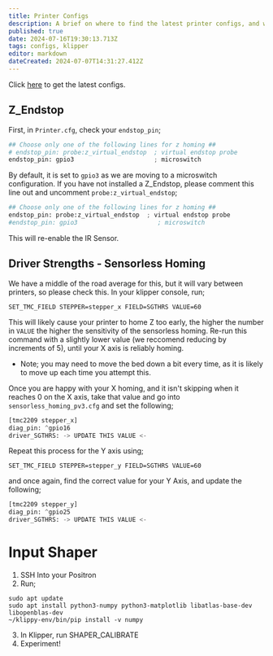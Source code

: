 ```yaml
---
title: Printer Configs
description: A brief on where to find the latest printer configs, and what settings you'll need to update.
published: true
date: 2024-07-16T19:30:13.713Z
tags: configs, klipper
editor: markdown
dateCreated: 2024-07-07T14:31:27.412Z
---
```


Click [here](https://github.com/Positron3D/Positron/tree/main/Software%2C%20Configs%2C%20Calibration/Klipper%20Configs) to get the latest configs.

## Z_Endstop
First, in `Printer.cfg`, check your `endstop_pin`;
```python
## Choose only one of the following lines for z homing ##
# endstop_pin: probe:z_virtual_endstop  ; virtual endstop probe 
endstop_pin: gpio3                      ; microswitch
```
By default, it is set to `gpio3` as we are moving to a microswitch configuration. If you have not installed a Z_Endstop, please comment this line out and uncomment `probe:z_virtual_endstop`;
```python
## Choose only one of the following lines for z homing ##
endstop_pin: probe:z_virtual_endstop  ; virtual endstop probe 
#endstop_pin: gpio3                      ; microswitch
```
This will re-enable the IR Sensor.

## Driver Strengths - Sensorless Homing
We have a middle of the road average for this, but it will vary between printers, so please check this.
In your klipper console, run;

`SET_TMC_FIELD STEPPER=stepper_x FIELD=SGTHRS VALUE=60`

This will likely cause your printer to home Z too early, the higher the number in `VALUE` the higher the sensitivity of the sensorless homing. Re-run this command with a slightly lower value (we reccomend reducing by increments of 5), until your X axis is reliably homing.
- Note; you may need to move the bed down a bit every time, as it is likely to move up each time you attempt this.

Once you are happy with your X homing, and it isn't skipping when it reaches 0 on the X axis, take that value and go into `sensorless_homing_pv3.cfg` and set the following;
```python
[tmc2209 stepper_x]
diag_pin: ^gpio16
driver_SGTHRS: -> UPDATE THIS VALUE <-
```

Repeat this process for the Y axis using;

`SET_TMC_FIELD STEPPER=stepper_y FIELD=SGTHRS VALUE=60`

and once again, find the correct value for your Y Axis, and update the following;
```python
[tmc2209 stepper_y]
diag_pin: ^gpio25
driver_SGTHRS: -> UPDATE THIS VALUE <-
```

# Input Shaper
1. SSH Into your Positron
2. Run;
```
sudo apt update
sudo apt install python3-numpy python3-matplotlib libatlas-base-dev libopenblas-dev
~/klippy-env/bin/pip install -v numpy
```
3. In Klipper, run SHAPER_CALIBRATE
4. Experiment!